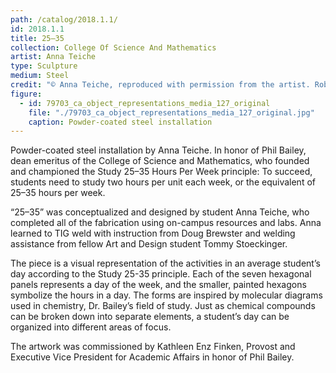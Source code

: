 ```yaml
---
path: /catalog/2018.1.1/
id: 2018.1.1
title: 25–35
collection: College Of Science And Mathematics
artist: Anna Teiche
type: Sculpture
medium: Steel
credit: "© Anna Teiche, reproduced with permission from the artist. Robert E. Kennedy Library. The images associated with the objects on this website are protected under United States copyright laws. We are pleased to share these materials as an educational resource for the public for non-commercial, educational and personal use only, or for fair use as defined by law. "
figure:
  - id: 79703_ca_object_representations_media_127_original
    file: "./79703_ca_object_representations_media_127_original.jpg"
    caption: Powder-coated steel installation
---
```

Powder-coated steel installation by Anna Teiche. In honor of Phil Bailey, dean emeritus of the College of Science and Mathematics, who founded and championed the Study 25–35 Hours Per Week principle: To succeed, students need to study two hours per unit each week, or the equivalent of 25–35 hours per week.

“25–35” was conceptualized and designed by student Anna Teiche, who completed all of the fabrication using on-campus resources and labs. Anna learned to TIG weld with instruction from Doug Brewster and welding assistance from fellow Art and Design student Tommy Stoeckinger.

The piece is a visual representation of the activities in an average student’s day according to the Study 25-35 principle. Each of the seven hexagonal panels represents a day of the week, and the smaller, painted hexagons symbolize the hours in a day. The forms are inspired by molecular diagrams used in chemistry, Dr. Bailey’s field of study. Just as chemical compounds can be broken down into separate elements, a student’s day can be organized into different areas of focus.

The artwork was commissioned by Kathleen Enz Finken, Provost and Executive Vice President for Academic Affairs in honor of Phil Bailey. 
